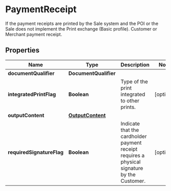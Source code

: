 

# PaymentReceipt

If the payment receipts are printed by the Sale system and the POI or the Sale does not implement the Print exchange (Basic profile). Customer or Merchant payment receipt.

## Properties

| Name | Type | Description | Notes |
|------------ | ------------- | ------------- | -------------|
|**documentQualifier** | **DocumentQualifier** |  |  |
|**integratedPrintFlag** | **Boolean** | Type of the print integrated to other prints. |  [optional] |
|**outputContent** | [**OutputContent**](OutputContent.md) |  |  |
|**requiredSignatureFlag** | **Boolean** | Indicate that the cardholder payment receipt requires a physical signature by the Customer. |  [optional] |



